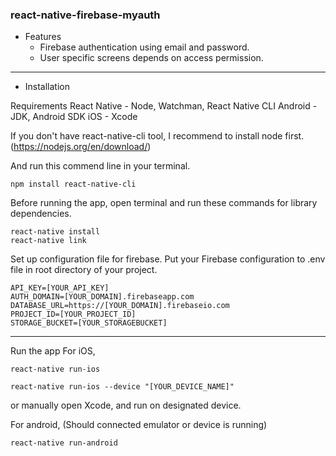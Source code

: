 ### react-native-firebase-myauth

* Features
    - Firebase authentication using email and password.
    - User specific screens depends on access permission.
    
 -------------   

* Installation

Requirements
    React Native - Node, Watchman, React Native CLI
    Android - JDK, Android SDK
    iOS - Xcode

If you don't have react-native-cli tool, I recommend to install node first. (https://nodejs.org/en/download/)

 And run this commend line in your terminal.

    npm install react-native-cli

Before running the app, open terminal and run these commands for library dependencies.
    
    react-native install
    react-native link

Set up configuration file for firebase.
   Put your Firebase configuration to .env file in root directory of your project.
   
    API_KEY=[YOUR_API_KEY]
    AUTH_DOMAIN=[YOUR_DOMAIN].firebaseapp.com
    DATABASE_URL=https://[YOUR_DOMAIN].firebaseio.com
    PROJECT_ID=[YOUR_PROJECT_ID]
    STORAGE_BUCKET=[YOUR_STORAGEBUCKET]

-------------

Run the app
For iOS,

    react-native run-ios
    
    react-native run-ios --device "[YOUR_DEVICE_NAME]"

or manually open Xcode, and run on designated device.

For android, (Should connected emulator or device is running)

    react-native run-android


